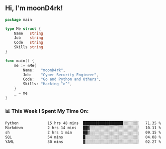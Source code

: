 <h2> Hi, I'm moonD4rk!</h2>

```go
package main

type Me struct {
	Name   string
	Job    string
	Code   string
	Skills string
}

func main() {
	me := &Me{
		Name:   "moonD4rk",
		Job:    "Cyber Security Engineer",
		Code:   "Go and Python and Others",
		Skills: "Hacking ^o^",
	}
	_ = me
}
```

<h3>📊 This Week I Spent My Time On:</h3>
<!-- <img align='right' src="https://github-readme-stats.vercel.app/api?username=moond4rk&show_icons=true&theme=radical", width="300" height="150"> -->

<!--START_SECTION:waka-->

```txt
Python             15 hrs 48 mins  ██████████████████░░░░░░░   71.35 %
Markdown           2 hrs 14 mins   ██▓░░░░░░░░░░░░░░░░░░░░░░   10.11 %
sh                 2 hrs 1 min     ██▒░░░░░░░░░░░░░░░░░░░░░░   09.15 %
SQL                54 mins         █░░░░░░░░░░░░░░░░░░░░░░░░   04.08 %
YAML               30 mins         ▓░░░░░░░░░░░░░░░░░░░░░░░░   02.27 %
```

<!--END_SECTION:waka-->

